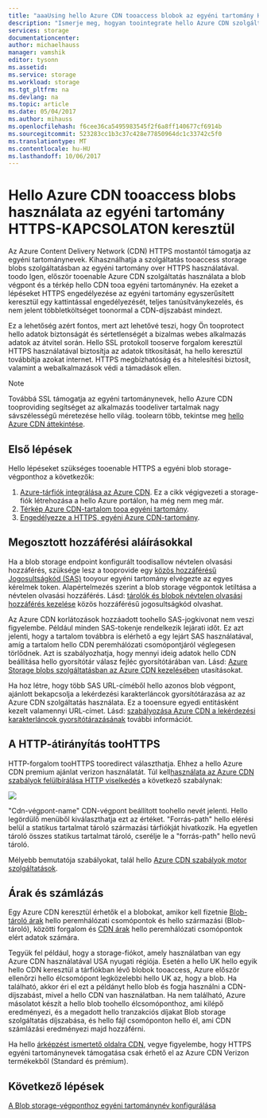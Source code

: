 ```yaml
---
title: "aaaUsing hello Azure CDN tooaccess blobok az egyéni tartomány HTTPS-KAPCSOLATON keresztül"
description: "Ismerje meg, hogyan toointegrate hello Azure CDN szolgáltatás használata a blob storage tooaccess blobok az egyéni tartomány HTTPS-KAPCSOLATON keresztül"
services: storage
documentationcenter: 
author: michaelhauss
manager: vamshik
editor: tysonn
ms.assetid: 
ms.service: storage
ms.workload: storage
ms.tgt_pltfrm: na
ms.devlang: na
ms.topic: article
ms.date: 05/04/2017
ms.author: mihauss
ms.openlocfilehash: f6cee36ca5495983545f2f6a8ff140677cf6914b
ms.sourcegitcommit: 523283cc1b3c37c428e77850964dc1c33742c5f0
ms.translationtype: MT
ms.contentlocale: hu-HU
ms.lasthandoff: 10/06/2017
---
```

# <a name="using-hello-azure-cdn-tooaccess-blobs-with-custom-domains-over-https"></a>Hello Azure CDN tooaccess blobs használata az egyéni tartomány HTTPS-KAPCSOLATON keresztül

Az Azure Content Delivery Network (CDN) HTTPS mostantól támogatja az egyéni tartománynevek.
Kihasználhatja a szolgáltatás tooaccess storage blobs szolgáltatásban az egyéni tartomány over HTTPS használatával. toodo Igen, először tooenable Azure CDN szolgáltatás használata a blob végpont és a térkép hello CDN tooa egyéni tartománynév. Ha ezeket a lépéseket HTTPS engedélyezése az egyéni tartomány egyszerűsített keresztül egy kattintással engedélyezését, teljes tanúsítványkezelés, és nem jelent többletköltséget toonormal a CDN-díjszabást mindezt.

Ez a lehetőség azért fontos, mert azt lehetővé teszi, hogy Ön tooprotect hello adatok biztonságát és sértetlenségét a bizalmas webes alkalmazás adatok az átvitel során. Hello SSL protokoll tooserve forgalom keresztül HTTPS használatával biztosítja az adatok titkosítását, ha hello keresztül továbbítja azokat internet. HTTPS megbízhatóság és a hitelesítési biztosít, valamint a webalkalmazások védi a támadások ellen.

> [!NOTE]
> Továbbá SSL támogatja az egyéni tartománynevek, hello Azure CDN tooproviding segítséget az alkalmazás toodeliver tartalmak nagy sávszélességű méretezése hello világ.
> toolearn több, tekintse meg [hello Azure CDN áttekintése](../../cdn/cdn-overview.md).
>
>

## <a name="quick-start"></a>Első lépések

Hello lépéseket szükséges tooenable HTTPS a egyéni blob storage-végponthoz a következők:

1.  [Azure-tárfiók integrálása az Azure CDN](../../cdn/cdn-create-a-storage-account-with-cdn.md).
    Ez a cikk végigvezeti a storage-fiók létrehozása a hello Azure portálon, ha még nem meg már.
2.  [Térkép Azure CDN-tartalom tooa egyéni tartomány](../../cdn/cdn-map-content-to-custom-domain.md).
3.  [Engedélyezze a HTTPS, egyéni Azure CDN-tartomány](../../cdn/cdn-custom-ssl.md).

## <a name="shared-access-signatures"></a>Megosztott hozzáférési aláírásokkal

Ha a blob storage endpoint konfigurált toodisallow névtelen olvasási hozzáférés, szüksége lesz a tooprovide egy [közös hozzáférésű Jogosultságkód (SAS)](../common/storage-dotnet-shared-access-signature-part-1.md?toc=%2fazure%2fstorage%2fblobs%2ftoc.json) tooyour egyéni tartomány elvégezte az egyes kérelmek token. Alapértelmezés szerint a blob storage végpontok letiltása a névtelen olvasási hozzáférés. Lásd: [tárolók és blobok névtelen olvasási hozzáférés kezelése](storage-manage-access-to-resources.md) közös hozzáférésű jogosultságkód olvashat.

Az Azure CDN korlátozások hozzáadott toohello SAS-jogkivonat nem veszi figyelembe. Például minden SAS-tokenje rendelkezik lejárati időt. Ez azt jelenti, hogy a tartalom továbbra is elérhető a egy lejárt SAS használatával, amíg a tartalom hello CDN peremhálózati csomópontjáról véglegesen törlődnek. Azt is szabályozhatja, hogy mennyi ideig adatok hello CDN beállítása hello gyorsítótár válasz fejléc gyorsítótárában van. Lásd: [Azure Storage blobs szolgáltatásban az Azure CDN kezelésében](../../cdn/cdn-manage-expiration-of-blob-content.md) utasításokat.

Ha hoz létre, hogy több SAS URL-címéből hello azonos blob végpont, ajánlott bekapcsolja a lekérdezési karakterláncok gyorsítótárazása az az Azure CDN szolgáltatás használata. Ez a tooensure egyedi entitásként kezelt valamennyi URL-címet. Lásd: [szabályozása Azure CDN a lekérdezési karakterláncok gyorsítótárazásának](../../cdn/cdn-query-string.md) további információt.

## <a name="http-toohttps-redirection"></a>A HTTP-átirányítás tooHTTPS

HTTP-forgalom tooHTTPS tooredirect választhatja. Ehhez a hello Azure CDN premium ajánlat verizon használatát. Túl kell[használata az Azure CDN szabályok felülbírálása HTTP viselkedés](../../cdn/cdn-rules-engine.md) a következő szabálynak:

![](./media/storage-https-custom-domain-cdn/redirect-to-https.png)

"Cdn-végpont-name" CDN-végpont beállított toohello nevét jelenti. Hello legördülő menüből kiválaszthatja ezt az értéket. "Forrás-path" hello elérési belül a statikus tartalmat tároló származási tárfiókját hivatkozik.
Ha egyetlen tároló összes statikus tartalmat tároló, cserélje le a "forrás-path" hello nevű tároló.

Mélyebb bemutatója szabályokat, talál hello [Azure CDN szabályok motor szolgáltatások](../../cdn/cdn-rules-engine-reference-features.md).

## <a name="pricing-and-billing"></a>Árak és számlázás

Egy Azure CDN keresztül érhetők el a blobokat, amikor kell fizetnie [Blob-tároló árak](https://azure.microsoft.com/pricing/details/storage/blobs/) hello peremhálózati csomópontok és hello származási (Blob-tároló), közötti forgalom és [CDN árak](https://azure.microsoft.com/pricing/details/cdn/) hello peremhálózati csomópontok elért adatok számára.

Tegyük fel például, hogy a storage-fiókot, amely használatban van egy Azure CDN használatával USA nyugati régiója. Esetén a hello UK hello egyik hello CDN keresztül a tárfiókban lévő blobok tooaccess, Azure először ellenőrzi hello élcsomópont legközelebbi hello UK az, hogy a blob. Ha található, akkor éri el ezt a példányt hello blob és fogja használni a CDN-díjszabást, mivel a hello CDN van használatban. Ha nem található, Azure másolatot készít a hello blob toohello élcsomóponthoz, ami kilépő eredményezi, és a megadott hello tranzakciós díjakat Blob storage szolgáltatás díjszabása, és hello fájl csomóponton hello él, ami CDN számlázási eredményezi majd hozzáférni.

Ha hello [árképzést ismertető oldalra CDN](https://azure.microsoft.com/pricing/details/cdn/), vegye figyelembe, hogy HTTPS egyéni tartománynevek támogatása csak érhető el az Azure CDN Verizon termékekből (Standard és prémium).

## <a name="next-steps"></a>Következő lépések

[A Blob storage-végponthoz egyéni tartománynév konfigurálása](storage-custom-domain-name.md)
